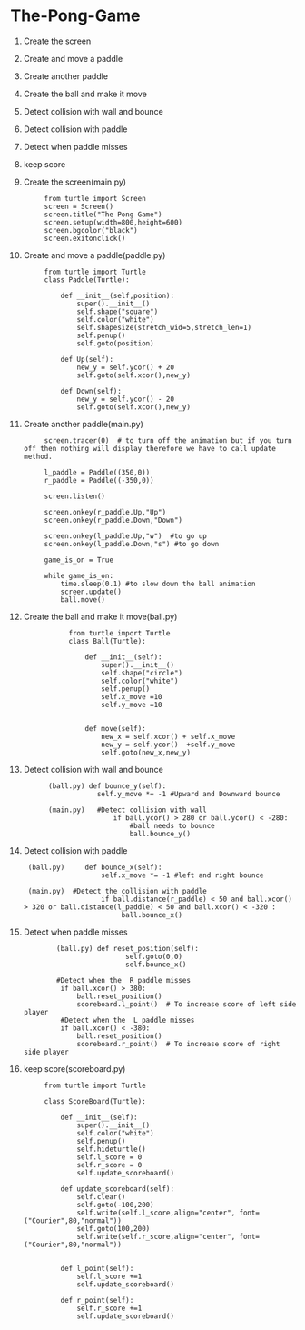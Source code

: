 # The-Pong-Game

1. Create the screen
2. Create and move a paddle
3. Create another paddle
4. Create the ball and make it move
5. Detect collision with wall and bounce
6. Detect collision with paddle
7. Detect when paddle misses
8. keep score


1. Create the screen(main.py)
   
            from turtle import Screen 
            screen = Screen()
            screen.title("The Pong Game")
            screen.setup(width=800,height=600)
            screen.bgcolor("black")
            screen.exitonclick()
   
2. Create and move a paddle(paddle.py)
   
            from turtle import Turtle
            class Paddle(Turtle):
            
                def __init__(self,position):
                    super().__init__()
                    self.shape("square")
                    self.color("white")
                    self.shapesize(stretch_wid=5,stretch_len=1)
                    self.penup()
                    self.goto(position)
            
                def Up(self):
                    new_y = self.ycor() + 20
                    self.goto(self.xcor(),new_y)
            
                def Down(self):
                    new_y = self.ycor() - 20
                    self.goto(self.xcor(),new_y)

3. Create another paddle(main.py)
  
            screen.tracer(0)  # to turn off the animation but if you turn off then nothing will display therefore we have to call update method.
      
            l_paddle = Paddle((350,0))
            r_paddle = Paddle((-350,0))
      
            screen.listen()
      
            screen.onkey(r_paddle.Up,"Up")
            screen.onkey(r_paddle.Down,"Down")
            
            screen.onkey(l_paddle.Up,"w")  #to go up
            screen.onkey(l_paddle.Down,"s") #to go down
            
            game_is_on = True
            
            while game_is_on:
                time.sleep(0.1) #to slow down the ball animation
                screen.update()
                ball.move()

4. Create the ball and make it move(ball.py)
    
                  from turtle import Turtle
                  class Ball(Turtle):
                  
                      def __init__(self):
                          super().__init__()
                          self.shape("circle")   
                          self.color("white")
                          self.penup()
                          self.x_move =10
                          self.y_move =10
                          
                  
                      def move(self):
                          new_x = self.xcor() + self.x_move 
                          new_y = self.ycor()  +self.y_move 
                          self.goto(new_x,new_y)

 5. Detect collision with wall and bounce
       
              (ball.py) def bounce_y(self):
                          self.y_move *= -1 #Upward and Downward bounce
       
              (main.py)   #Detect collision with wall
                              if ball.ycor() > 280 or ball.ycor() < -280:
                                  #ball needs to bounce
                                  ball.bounce_y()

6. Detect collision with paddle
   
        (ball.py)     def bounce_x(self):
                          self.x_move *= -1 #left and right bounce
       
        (main.py)  #Detect the collision with paddle
                          if ball.distance(r_paddle) < 50 and ball.xcor() > 320 or ball.distance(l_paddle) < 50 and ball.xcor() < -320 :
                               ball.bounce_x()

7. Detect when paddle misses
   
               (ball.py) def reset_position(self):
                                self.goto(0,0)
                                self.bounce_x()

               #Detect when the  R paddle misses
                if ball.xcor() > 380:
                    ball.reset_position()
                    scoreboard.l_point()  # To increase score of left side player
                #Detect when the  L paddle misses
                if ball.xcor() < -380:
                    ball.reset_position()
                    scoreboard.r_point()  # To increase score of right side player

9. keep score(scoreboard.py)

            from turtle import Turtle
            
            class ScoreBoard(Turtle):
            
                def __init__(self):
                    super().__init__()
                    self.color("white")
                    self.penup()
                    self.hideturtle()
                    self.l_score = 0
                    self.r_score = 0
                    self.update_scoreboard()
                   
                def update_scoreboard(self):
                    self.clear()
                    self.goto(-100,200)
                    self.write(self.l_score,align="center", font=("Courier",80,"normal"))
                    self.goto(100,200)
                    self.write(self.r_score,align="center", font=("Courier",80,"normal"))
            
            
                def l_point(self):
                    self.l_score +=1
                    self.update_scoreboard()
            
                def r_point(self):
                    self.r_score +=1
                    self.update_scoreboard()






   
